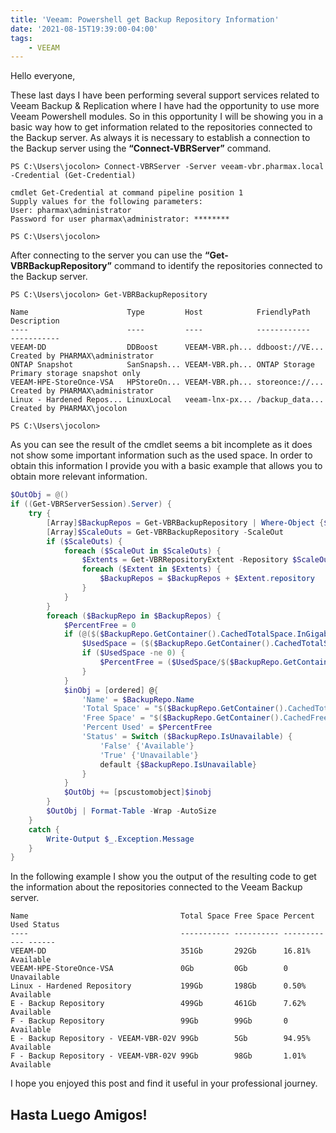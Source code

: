 ```yaml
---
title: 'Veeam: Powershell get Backup Repository Information'
date: '2021-08-15T19:39:00-04:00'
tags:
    - VEEAM
---
```


Hello everyone,

These last days I have been performing several support services related to Veeam Backup & Replication where I have had the opportunity to use more Veeam Powershell modules. So in this opportunity I will be showing you in a basic way how to get information related to the repositories connected to the Backup server. As always it is necessary to establish a connection to the Backup server using the **“Connect-VBRServer”** command.

```text
PS C:\Users\jocolon> Connect-VBRServer -Server veeam-vbr.pharmax.local -Credential (Get-Credential)

cmdlet Get-Credential at command pipeline position 1
Supply values for the following parameters:
User: pharmax\administrator
Password for user pharmax\administrator: ********

PS C:\Users\jocolon> 
```

After connecting to the server you can use the **“Get-VBRBackupRepository”** command to identify the repositories connected to the Backup server.

```text
PS C:\Users\jocolon> Get-VBRBackupRepository                                           

Name                      Type         Host            FriendlyPath    Description
----                      ----         ----            ------------    -----------
VEEAM-DD                  DDBoost      VEEAM-VBR.ph... ddboost://VE... Created by PHARMAX\administrator
ONTAP Snapshot            SanSnapsh... VEEAM-VBR.ph... ONTAP Storage   Primary storage snapshot only
VEEAM-HPE-StoreOnce-VSA   HPStoreOn... VEEAM-VBR.ph... storeonce://... Created by PHARMAX\administrator
Linux - Hardened Repos... LinuxLocal   veeam-lnx-px... /backup_data... Created by PHARMAX\jocolon

PS C:\Users\jocolon>
```

As you can see the result of the cmdlet seems a bit incomplete as it does not show some important information such as the used space. In order to obtain this information I provide you with a basic example that allows you to obtain more relevant information.

```powershell
$OutObj = @()
if ((Get-VBRServerSession).Server) {
    try {
        [Array]$BackupRepos = Get-VBRBackupRepository | Where-Object {$_.Type -ne "SanSnapshotOnly"}
        [Array]$ScaleOuts = Get-VBRBackupRepository -ScaleOut
        if ($ScaleOuts) {
            foreach ($ScaleOut in $ScaleOuts) {
                $Extents = Get-VBRRepositoryExtent -Repository $ScaleOut
                foreach ($Extent in $Extents) {
                    $BackupRepos = $BackupRepos + $Extent.repository
                }
            }
        }
        foreach ($BackupRepo in $BackupRepos) {
            $PercentFree = 0
            if (@($($BackupRepo.GetContainer().CachedTotalSpace.InGigabytes),$($BackupRepo.GetContainer().CachedFreeSpace.InGigabytes)) -ne 0) {
                $UsedSpace = ($($BackupRepo.GetContainer().CachedTotalSpace.InGigabytes-$($BackupRepo.GetContainer().CachedFreeSpace.InGigabytes)))
                if ($UsedSpace -ne 0) {
                    $PercentFree = ($UsedSpace/$($BackupRepo.GetContainer().CachedTotalSpace.InGigabytes)).tostring("P")
                }
            }
            $inObj = [ordered] @{
                'Name' = $BackupRepo.Name
                'Total Space' = "$($BackupRepo.GetContainer().CachedTotalSpace.InGigabytes)Gb"
                'Free Space' = "$($BackupRepo.GetContainer().CachedFreeSpace.InGigabytes)Gb"
                'Percent Used' = $PercentFree
                'Status' = Switch ($BackupRepo.IsUnavailable) {
                    'False' {'Available'}
                    'True' {'Unavailable'}
                    default {$BackupRepo.IsUnavailable}
                }
            }
            $OutObj += [pscustomobject]$inobj
        }
        $OutObj | Format-Table -Wrap -AutoSize
    }
    catch {
        Write-Output $_.Exception.Message
    }
}
```

In the following example I show you the output of the resulting code to get the information about the repositories connected to the Veeam Backup server.

```text
Name                                  Total Space Free Space Percent Used Status     
----                                  ----------- ---------- ------------ ------
VEEAM-DD                              351Gb       292Gb      16.81%       Available
VEEAM-HPE-StoreOnce-VSA               0Gb         0Gb        0            Unavailable
Linux - Hardened Repository           199Gb       198Gb      0.50%        Available
E - Backup Repository                 499Gb       461Gb      7.62%        Available
F - Backup Repository                 99Gb        99Gb       0            Available
E - Backup Repository - VEEAM-VBR-02V 99Gb        5Gb        94.95%       Available
F - Backup Repository - VEEAM-VBR-02V 99Gb        98Gb       1.01%        Available
```

I hope you enjoyed this post and find it useful in your professional journey.

## Hasta Luego Amigos!
